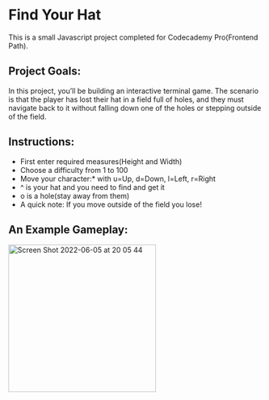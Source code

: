 # Find Your Hat

This is a small Javascript project completed for Codecademy Pro(Frontend Path).

## Project Goals:

In this project, you’ll be building an interactive terminal game. The scenario is that the player has lost their hat in a field full of holes, and they must navigate back to it without falling down one of the holes or stepping outside of the field.

## Instructions:
+ First enter required measures(Height and Width)
+ Choose a difficulty from 1 to 100
+ Move your character:* with u=Up, d=Down, l=Left, r=Right
+ ^ is your hat and you need to find and get it
+ o is a hole(stay away from them)
+ A quick note: If you move outside of the field you lose!

## An Example Gameplay:
<img width="292" alt="Screen Shot 2022-06-05 at 20 05 44" src="https://user-images.githubusercontent.com/58618654/172052972-b9da4b76-9594-4bb8-980f-3175563f67f0.png">
